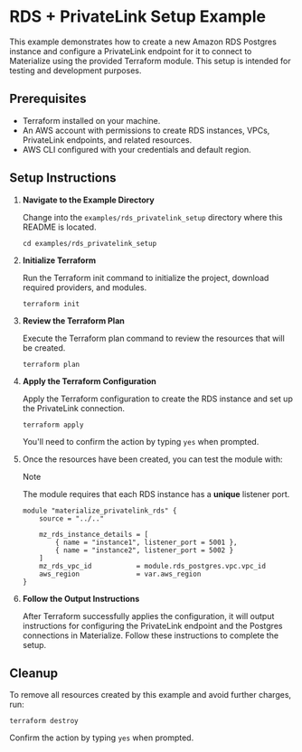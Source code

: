 # RDS + PrivateLink Setup Example

This example demonstrates how to create a new Amazon RDS Postgres instance and configure a PrivateLink endpoint for it to connect to Materialize using the provided Terraform module. This setup is intended for testing and development purposes.

## Prerequisites

- Terraform installed on your machine.
- An AWS account with permissions to create RDS instances, VPCs, PrivateLink endpoints, and related resources.
- AWS CLI configured with your credentials and default region.

## Setup Instructions

1. **Navigate to the Example Directory**

   Change into the `examples/rds_privatelink_setup` directory where this README is located.

   ```
   cd examples/rds_privatelink_setup
   ```

1. **Initialize Terraform**

   Run the Terraform init command to initialize the project, download required providers, and modules.

   ```
   terraform init
   ```

1. **Review the Terraform Plan**

   Execute the Terraform plan command to review the resources that will be created.

   ```
   terraform plan
   ```

1. **Apply the Terraform Configuration**

   Apply the Terraform configuration to create the RDS instance and set up the PrivateLink connection.

   ```
   terraform apply
   ```

   You'll need to confirm the action by typing `yes` when prompted.

1. Once the resources have been created, you can test the module with:

   > [!NOTE]
   > The module requires that each RDS instance has a **unique** listener port.

    ```hcl
    module "materialize_privatelink_rds" {
        source = "../.."

        mz_rds_instance_details = [
            { name = "instance1", listener_port = 5001 },
            { name = "instance2", listener_port = 5002 }
        ]
        mz_rds_vpc_id           = module.rds_postgres.vpc.vpc_id
        aws_region              = var.aws_region
    }
    ```

1. **Follow the Output Instructions**

   After Terraform successfully applies the configuration, it will output instructions for configuring the PrivateLink endpoint and the Postgres connections in Materialize. Follow these instructions to complete the setup.

## Cleanup

To remove all resources created by this example and avoid further charges, run:

```
terraform destroy
```

Confirm the action by typing `yes` when prompted.
